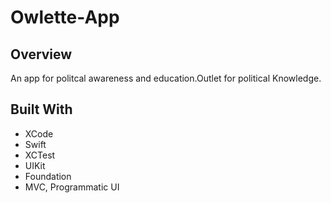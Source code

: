 # Owlette-App

## Overview

An app for politcal awareness and education.Outlet for political Knowledge.

## Built With

* XCode
* Swift
* XCTest
* UIKit
* Foundation
* MVC, Programmatic UI
